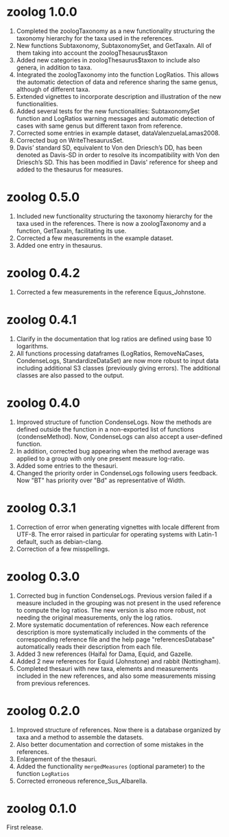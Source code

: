 # zoolog 1.0.0
1. Completed the zoologTaxonomy as a new functionality structuring the taxonomy
   hierarchy for the taxa used in the references. 
2. New functions Subtaxonomy, SubtaxonomySet, and GetTaxaIn. All of them taking
   into account the zoologThesaurus$taxon
3. Added new categories in zoologThesaurus$taxon to include also genera, 
   in addition to taxa.
4. Integrated the zoologTaxonomy into the function LogRatios. This allows the
   automatic detection of data and reference sharing the same genus, although
   of different taxa.
5. Extended vignettes to incorporate description and illustration of the new
   functionalities.
6. Added several tests for the new functionalities: SubtaxonomySet function and
   LogRatios warning messages and automatic detection of cases with same genus 
   but different taxon from reference.
7. Corrected some entries in example dataset, dataValenzuelaLamas2008.
8. Corrected bug on WriteThesaurusSet.
9. Davis’ standard SD, equivalent to Von den Driesch’s DD, has been denoted as 
   Davis-SD in order to resolve its incompatibility with Von den Driesch’s SD.
   This has been modified in Davis' reference for sheep and added to the 
   thesaurus for measures.

# zoolog 0.5.0
1. Included new functionality structuring the taxonomy hierarchy for the
   taxa used in the references. There is now a zoologTaxonomy and a function,
   GetTaxaIn, facilitating its use.
2. Corrected a few measurements in the example dataset.
3. Added one entry in thesaurus.

# zoolog 0.4.2
1. Corrected a few measurements in the reference Equus_Johnstone.

# zoolog 0.4.1
1. Clarify in the documentation that log ratios are defined using base 10 
   logarithms.
2. All functions processing dataframes (LogRatios, RemoveNaCases, CondenseLogs,
   StandardizeDataSet) are now more robust to input data including additional 
   S3 classes (previously giving errors). The additional classes are also passed
   to the output.

# zoolog 0.4.0
1. Improved structure of function CondenseLogs. Now the methods are defined
   outside the function in a non-exported list of functions (condenseMethod).
   Now, CondenseLogs can also accept a user-defined function.
2. In addition, corrected bug appearing when the method average was applied to
   a group with only one present measure log-ratio.
3. Added some entries to the thesauri.
4. Changed the priority order in CondenseLogs following users feedback. 
   Now "BT" has priority over "Bd" as representative of Width. 

# zoolog 0.3.1
1. Correction of error when generating vignettes with locale different from
   UTF-8. The error raised in particular for operating systems with Latin-1
   default, such as debian-clang.
2. Correction of a few misspellings. 

# zoolog 0.3.0
1. Corrected bug in function CondenseLogs. 
   Previous version failed if a measure included in the grouping was not 
   present in the used reference to compute the log ratios.
   The new version is also more robust, not needing the original
   measurements, only the log ratios.
2. More systematic documentation of references. Now each reference
   description is more systematically included in the comments of the
   corresponding reference file and the help page "referencesDatabase"
   automatically reads their description from each file.
3. Added 3 new references (Haifa) for Dama, Equid, and Gazelle.
4. Added 2 new references for Equid (Johnstone) and rabbit (Nottingham).
5. Completed thesauri with new taxa, elements and measurements 
   included in the new references, and also some measurements missing 
   from previous references.

# zoolog 0.2.0
1. Improved structure of references. Now there is a database organized by taxa 
   and a method to assemble the datasets.
2. Also better documentation and correction of some mistakes in the references.
3. Enlargement of the thesauri.
4. Added the functionality `mergedMeasures` (optional parameter) to the function
   `LogRatios`
5. Corrected erroneous reference_Sus_Albarella.

# zoolog 0.1.0
First release.
